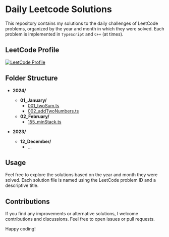 # Daily Leetcode Solutions

This repository contains my solutions to the daily challenges of LeetCode problems, organized by the year and month in which they were solved. Each problem is implemented in `TypeScript` and `C++` (at times).

## LeetCode Profile
[![LeetCode Profile](https://img.shields.io/badge/LeetCode-AnuMessi10-blue?logo=leetcode&style=for-the-badge)](https://leetcode.com/AnuMessi10/)

## Folder Structure

- **2024/**
  - **01_January/**
    - [001_twoSum.ts](2024/01_January/001_twoSum.ts)
    - [002_addTwoNumbers.ts](2024/01_January/002_addTwoNumbers.ts)
  - **02_February/**
    - [155_minStack.ts](2024/02_February/155_minStack.ts)

- **2023/**
  - **12_December/**
    - ...

## Usage

Feel free to explore the solutions based on the year and month they were solved. Each solution file is named using the LeetCode problem ID and a descriptive title.

## Contributions

If you find any improvements or alternative solutions, I welcome contributions and discussions. Feel free to open issues or pull requests.

Happy coding!